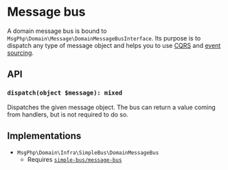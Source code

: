 # Message bus

A domain message bus is bound to `MsgPhp\Domain\Message\DomainMessageBusInterface`. Its purpose is to dispatch any type
of message object and helps you to use [CQRS](cqrs.md) and [event sourcing](../event-sourcing/event-handlers.md).

## API

### `dispatch(object $message): mixed`

Dispatches the given message object. The bus can return a value coming from handlers, but is not required to do so.

## Implementations

- `MsgPhp\Domain\Infra\SimpleBus\DomainMessageBus`
    - Requires [`simple-bus/message-bus`](https://packagist.org/packages/simple-bus/message-bus)
